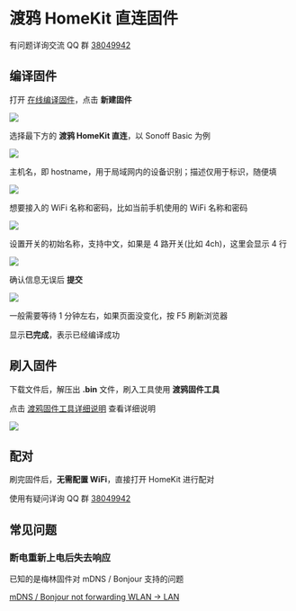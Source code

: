 # 渡鸦 HomeKit 直连固件

有问题详询交流 QQ 群 [38049942](https://shang.qq.com/wpa/qunwpa?idkey=eb028eb95506e4ee49beab0dc0147e821298e1865ba3379963e45a1900e40c22)


## 编译固件

打开 [在线编译固件](http://airijia.com/ctl/firmware/list)，点击 **新建固件**


![](http://pic.airijia.com/doc/20181224145524.png)

选择最下方的 **渡鸦 HomeKit 直连**，以 Sonoff Basic 为例





![](http://pic.airijia.com/doc/20181224145635.png)

主机名，即 hostname，用于局域网内的设备识别；描述仅用于标识，随便填




![](http://pic.airijia.com/doc/20181224145657.png)

想要接入的 WiFi 名称和密码，比如当前手机使用的 WiFi 名称和密码



![](http://pic.airijia.com/doc/20181224145741.png)

设置开关的初始名称，支持中文，如果是 4 路开关(比如 4ch)，这里会显示 4 行




![](http://pic.airijia.com/doc/20181224145840.png)

确认信息无误后 **提交**




![](http://pic.airijia.com/doc/20181224150054.png)

一般需要等待 1 分钟左右，如果页面没变化，按 F5 刷新浏览器

显示**已完成**，表示已经编译成功




## 刷入固件

下载文件后，解压出 **.bin** 文件，刷入工具使用 **渡鸦固件工具**

点击 [渡鸦固件工具详细说明](http://airijia.com/doc/#/raven/flasher) 查看详细说明

![](http://pic.airijia.com/doc/20181221163930.png)



## 配对

刷完固件后，**无需配置 WiFi**，直接打开 HomeKit 进行配对

使用有疑问详询 QQ 群 [38049942](https://shang.qq.com/wpa/qunwpa?idkey=eb028eb95506e4ee49beab0dc0147e821298e1865ba3379963e45a1900e40c22)



## 常见问题

### 断电重新上电后失去响应

已知的是梅林固件对 mDNS / Bonjour 支持的问题

[mDNS / Bonjour not forwarding WLAN -> LAN ](https://github.com/RMerl/asuswrt-merlin.ng/issues/162)